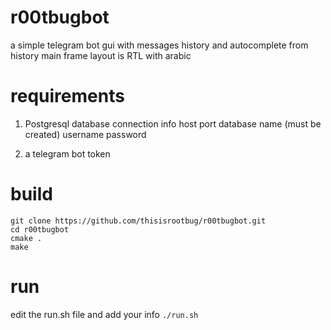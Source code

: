 # r00tbugbot

a simple telegram bot gui with messages history and autocomplete from history
main frame layout is RTL with arabic 

# requirements

1. Postgresql database connection info
  host
  port
  database name (must be created)
  username
  password

2. a telegram bot token 


# build
    
    git clone https://github.com/thisisrootbug/r00tbugbot.git
    cd r00tbugbot
    cmake .
    make
    

# run

edit the run.sh file and add your info
`
./run.sh
`


